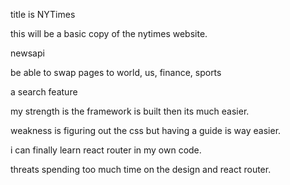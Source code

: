 title is NYTimes

this will be a basic copy of the nytimes website.

newsapi

be able to swap pages to world, us, finance, sports

a search feature

my strength is the framework is built then its much easier.

weakness is figuring out the css but having a guide is way easier.

i can finally learn react router in my own code.

threats spending too much time on the design and react router.
